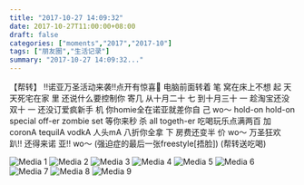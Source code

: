 ```yaml
---
title: "2017-10-27 14:09:32"
date: 2017-10-27T11:00:00+08:00
draft: false
categories: ["moments","2017","2017-10"]
tags: ["朋友圈","生活记录"]
summary: "2017-10-27 14:09:32..."
---
```


【帮转】
‼️诺亚万圣活动来袭‼️点开有惊喜🎃
电脑前面转着 笔     窝在床上不想 起
天天死宅在家 里     还说什么要控制你 寄几
从十月二十 七    到十月三十 一
趁淘宝还没双十 一   还没订爱疯新手 机
你homie全在诺亚就差你自 己
wo～
hold-on   hold-on
special off-er zombie set 等你来秒 杀
all togeth-er 吃喝玩乐点满两百 加
coronA tequilA vodkA 人头mA 八折你全拿 下
房费还变半 价
wo～
万圣狂欢  趴‼️
还得来诺  亚‼️
wo～
(强迫症的最后一张freestyle[捂脸])
(帮转送吃喝)

![Media 1](/Moments/photos/2017-10-27/201710271409320.jpg)
![Media 2](/Moments/photos/2017-10-27/201710271409321.jpg)
![Media 3](/Moments/photos/2017-10-27/201710271409322.jpg)
![Media 4](/Moments/photos/2017-10-27/201710271409323.jpg)
![Media 5](/Moments/photos/2017-10-27/201710271409324.jpg)
![Media 6](/Moments/photos/2017-10-27/201710271409325.jpg)
![Media 7](/Moments/photos/2017-10-27/201710271409326.jpg)
![Media 8](/Moments/photos/2017-10-27/201710271409327.jpg)
![Media 9](/Moments/photos/2017-10-27/201710271409328.jpg)

